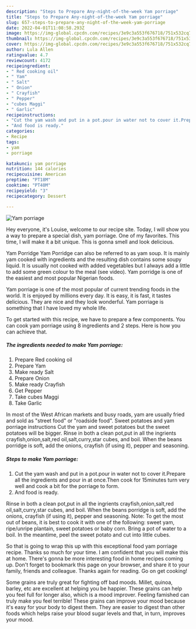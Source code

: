 ```yaml
---
description: "Steps to Prepare Any-night-of-the-week Yam porriage"
title: "Steps to Prepare Any-night-of-the-week Yam porriage"
slug: 657-steps-to-prepare-any-night-of-the-week-yam-porriage
date: 2022-04-01T11:08:58.293Z
image: https://img-global.cpcdn.com/recipes/3e9c3a553f676718/751x532cq70/yam-porriage-recipe-main-photo.jpg
thumbnail: https://img-global.cpcdn.com/recipes/3e9c3a553f676718/751x532cq70/yam-porriage-recipe-main-photo.jpg
cover: https://img-global.cpcdn.com/recipes/3e9c3a553f676718/751x532cq70/yam-porriage-recipe-main-photo.jpg
author: Lula Allen
ratingvalue: 4.7
reviewcount: 4172
recipeingredient:
- " Red cooking oil"
- " Yam"
- " Salt"
- " Onion"
- " Crayfish"
- " Pepper"
- "cubes Maggi"
- " Garlic"
recipeinstructions:
- "Cut the yam wash and put in a pot.pour in water not to cover it.Prepare all the ingredients and pour in at once.Then cook for 15minutes turn very well and cook a bit for the porriage to form."
- "And food is ready."
categories:
- Recipe
tags:
- yam
- porriage

katakunci: yam porriage 
nutrition: 144 calories
recipecuisine: American
preptime: "PT18M"
cooktime: "PT40M"
recipeyield: "3"
recipecategory: Dessert

---
```



![Yam porriage](https://img-global.cpcdn.com/recipes/3e9c3a553f676718/751x532cq70/yam-porriage-recipe-main-photo.jpg)

Hey everyone, it's Louise, welcome to our recipe site. Today, I will show you a way to prepare a special dish, yam porriage. One of my favorites. This time, I will make it a bit unique. This is gonna smell and look delicious.

Yam Porridge Yam Porridge can also be referred to as yam soup. It is mainly yam cooked with ingredients and the resulting dish contains some soupy liquid. It is usually not cooked with added vegetables but I always add a little to add some green colour to the meal (see video). Yam porridge is one of the easiest and most popular Nigerian foods.

Yam porriage is one of the most popular of current trending foods in the world. It is enjoyed by millions every day. It is easy, it is fast, it tastes delicious. They are nice and they look wonderful. Yam porriage is something that I have loved my whole life.


To get started with this recipe, we have to prepare a few components. You can cook yam porriage using 8 ingredients and 2 steps. Here is how you can achieve that.

<!--inarticleads1-->

##### The ingredients needed to make Yam porriage:

1. Prepare  Red cooking oil
1. Prepare  Yam
1. Make ready  Salt
1. Prepare  Onion
1. Make ready  Crayfish
1. Get  Pepper
1. Take cubes Maggi
1. Take  Garlic


In most of the West African markets and busy roads, yam are usually fried and sold as &#34;street food&#34; or &#34;roadside food&#34;. Sweet potatoes and yam porriage instructions Cut the yam and sweet potatoes but the sweet potatoes will be bigger. Rinse in both a clean pot,put in all the ingrients crayfish,onion,salt,red oil,salt,curry,star cubes, and boil. When the beans porridge is soft, add the onions, crayfish (if using it), pepper and seasoning. 

<!--inarticleads2-->

##### Steps to make Yam porriage:

1. Cut the yam wash and put in a pot.pour in water not to cover it.Prepare all the ingredients and pour in at once.Then cook for 15minutes turn very well and cook a bit for the porriage to form.
1. And food is ready.


Rinse in both a clean pot,put in all the ingrients crayfish,onion,salt,red oil,salt,curry,star cubes, and boil. When the beans porridge is soft, add the onions, crayfish (if using it), pepper and seasoning. Note: To get the most out of beans, it is best to cook it with one of the following: sweet yam, ripe/unripe plantain, sweet potatoes or baby corn. Bring a pot of water to a boil. In the meantime, peel the sweet potato and cut into little cubes. 

So that is going to wrap this up with this exceptional food yam porriage recipe. Thanks so much for your time. I am confident that you will make this at home. There's gonna be more interesting food in home recipes coming up. Don't forget to bookmark this page on your browser, and share it to your family, friends and colleague. Thanks again for reading. Go on get cooking!

Some grains are truly great for fighting off bad moods. Millet, quinoa, barley, etc are excellent at helping you be happier. These grains can help you feel full for longer also, which is a mood improver. Feeling famished can truly make you feel terrible! These grains can improve your mood because it's easy for your body to digest them. They are easier to digest than other foods which helps raise your blood sugar levels and that, in turn, improves your mood.
